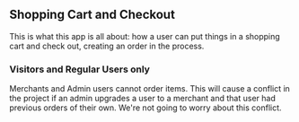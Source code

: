 ## Shopping Cart and Checkout
This is what this app is all about: how a user can put things in a shopping cart and check out, creating an order in the process.
### Visitors and Regular Users only
Merchants and Admin users cannot order items. This will cause a conflict in the project if an admin upgrades a user to a merchant and that user had previous orders of their own. We're not going to worry about this conflict.